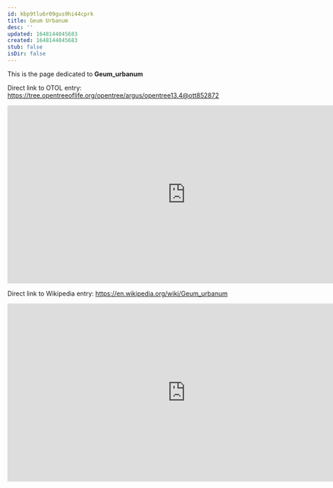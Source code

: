 ```yaml
---
id: kbp9tlu6r09gus9hi44cprk
title: Geum Urbanum
desc: ''
updated: 1648144045683
created: 1648144045683
stub: false
isDir: false
---
```

This is the page dedicated to **Geum_urbanum**


Direct link to OTOL entry: https://tree.opentreeoflife.org/opentree/argus/opentree13.4@ott852872



<html>
    <body>
    <iframe src="https://tree.opentreeoflife.org/opentree/argus/opentree13.4@ott852872"
    width="800" height="400" frameborder="0" allowfullscreen> </iframe>
    </body>
</html>
    


Direct link to Wikipedia entry: https://en.wikipedia.org/wiki/Geum_urbanum



<html>
    <body>
    <iframe src="https://en.wikipedia.org/wiki/Geum_urbanum"
    width="800" height="400" frameborder="0" allowfullscreen> </iframe>
    </body>
</html>
    
